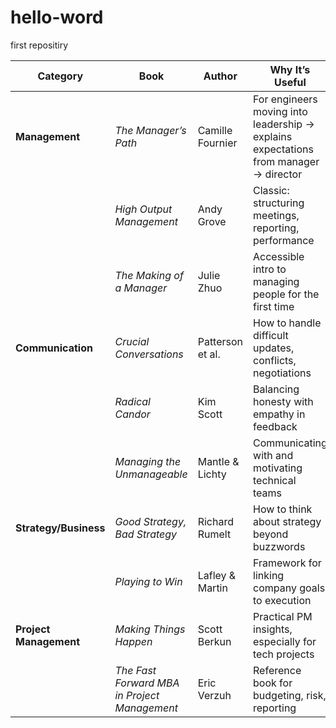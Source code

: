 # hello-word
first repositiry


| **Category**           | **Book**                                     | **Author**       | **Why It’s Useful**                                                                  | **Must-Read?**         |
| ---------------------- | -------------------------------------------- | ---------------- | ------------------------------------------------------------------------------------ | ---------------------- |
| **Management**         | *The Manager’s Path*                         | Camille Fournier | For engineers moving into leadership → explains expectations from manager → director | ✅                      |
|                        | *High Output Management*                     | Andy Grove       | Classic: structuring meetings, reporting, performance                                | ✅                      |
|                        | *The Making of a Manager*                    | Julie Zhuo       | Accessible intro to managing people for the first time                               |                        |
| **Communication**      | *Crucial Conversations*                      | Patterson et al. | How to handle difficult updates, conflicts, negotiations                             | ✅                      |
|                        | *Radical Candor*                             | Kim Scott        | Balancing honesty with empathy in feedback                                           |                        |
|                        | *Managing the Unmanageable*                  | Mantle & Lichty  | Communicating with and motivating technical teams                                    |                        |
| **Strategy/Business**  | *Good Strategy, Bad Strategy*                | Richard Rumelt   | How to think about strategy beyond buzzwords                                         | ✅ (for director-level) |
|                        | *Playing to Win*                             | Lafley & Martin  | Framework for linking company goals to execution                                     |                        |
| **Project Management** | *Making Things Happen*                       | Scott Berkun     | Practical PM insights, especially for tech projects                                  |                        |
|                        | *The Fast Forward MBA in Project Management* | Eric Verzuh      | Reference book for budgeting, risk, reporting                                        |                        |
